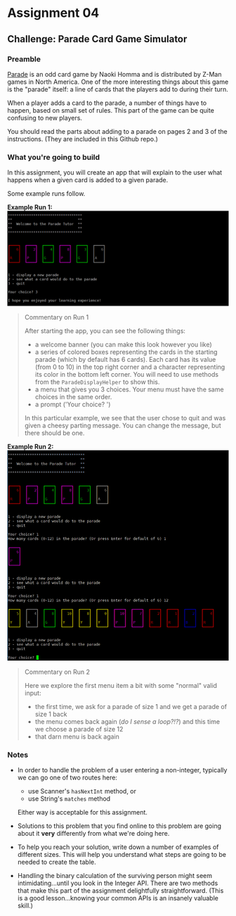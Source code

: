 # Assignment 04

## Challenge: Parade Card Game Simulator

### Preamble

[Parade](https://www.zmangames.com/en/products/parade/) is an odd card game by Naoki Homma and is distributed by Z-Man games in North America. One of the more interesting things about this game is the "parade" itself: a line of cards that the players add to during their turn.

When a player adds a card to the parade, a number of things have to happen, based on small set of rules. This part of the game can be quite confusing to new players.

You should read the parts about adding to a parade on pages 2 and 3 of the instructions. (They are included in this Github repo.)

### What you're going to build

In this assignment, you will create an app that will explain to the user what happens when a given card is added to a given parade.

Some example runs follow.

**Example Run 1:**
![Screenshot](images/parade-01.PNG)

> Commentary on Run 1
>
> After starting the app, you can see the following things:
>
> - a welcome banner (you can make this look however you like)
> - a series of colored boxes representing the cards in the starting parade (which by default has 6 cards). Each card has its value (from 0 to 10) in the top right corner and a character representing its color in the bottom left corner. You will need to use methods from the `ParadeDisplayHelper` to show this.
> - a menu that gives you 3 choices. Your menu must have the same choices in the same order.
> - a prompt ('Your choice? ')
>
> In this particular example, we see that the user chose to quit and was given a cheesy parting message. You can change the message, but there should be one.

**Example Run 2:**
![Screenshot](images/parade-02.PNG)

> Commentary on Run 2
>
> Here we explore the first menu item a bit with some "normal" valid input:
>
> - the first time, we ask for a parade of size 1 and we get a parade of size 1 back
> - the menu comes back again (_do I sense a loop?!?_) and this time we choose a parade of size 12
> - that darn menu is back again

### Notes

- In order to handle the problem of a user entering a non-integer, typically we can go one of two routes here:

  - use Scanner's `hasNextInt` method, or
  - use String's `matches` method

  Either way is acceptable for this assignment.

- Solutions to this problem that you find online to this problem are going about it **very** differently from what we're doing here.
- To help you reach your solution, write down a number of examples of different sizes. This will help you understand what steps are going to be needed to create the table.
- Handling the binary calculation of the surviving person might seem intimidating...until you look in the Integer API. There are two methods that make this part of the assignment delightfully straightforward. (This is a good lesson...knowing your common APIs is an insanely valuable skill.)
